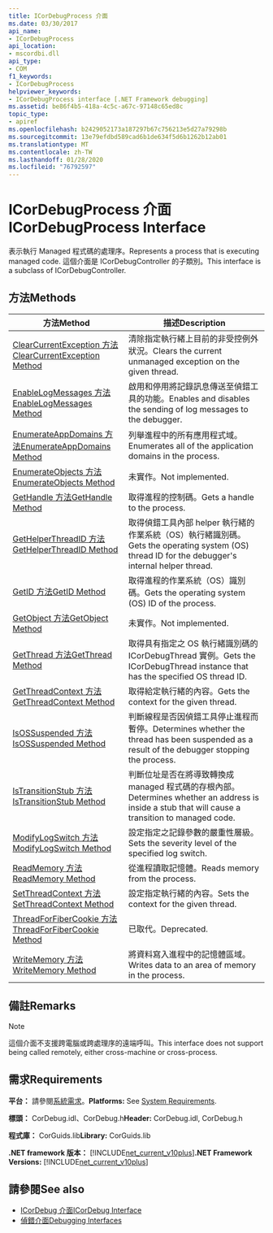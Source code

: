 ```yaml
---
title: ICorDebugProcess 介面
ms.date: 03/30/2017
api_name:
- ICorDebugProcess
api_location:
- mscordbi.dll
api_type:
- COM
f1_keywords:
- ICorDebugProcess
helpviewer_keywords:
- ICorDebugProcess interface [.NET Framework debugging]
ms.assetid: be86f4b5-418a-4c5c-a67c-97148c65ed8c
topic_type:
- apiref
ms.openlocfilehash: b2429052173a187297b67c756213e5d27a79298b
ms.sourcegitcommit: 13e79efdbd589cad6b1de634f5d6b1262b12ab01
ms.translationtype: MT
ms.contentlocale: zh-TW
ms.lasthandoff: 01/28/2020
ms.locfileid: "76792597"
---
```

# <a name="icordebugprocess-interface"></a><span data-ttu-id="8f3d5-102">ICorDebugProcess 介面</span><span class="sxs-lookup"><span data-stu-id="8f3d5-102">ICorDebugProcess Interface</span></span>
<span data-ttu-id="8f3d5-103">表示執行 Managed 程式碼的處理序。</span><span class="sxs-lookup"><span data-stu-id="8f3d5-103">Represents a process that is executing managed code.</span></span> <span data-ttu-id="8f3d5-104">這個介面是 ICorDebugController 的子類別。</span><span class="sxs-lookup"><span data-stu-id="8f3d5-104">This interface is a subclass of ICorDebugController.</span></span>  
  
## <a name="methods"></a><span data-ttu-id="8f3d5-105">方法</span><span class="sxs-lookup"><span data-stu-id="8f3d5-105">Methods</span></span>  
  
|<span data-ttu-id="8f3d5-106">方法</span><span class="sxs-lookup"><span data-stu-id="8f3d5-106">Method</span></span>|<span data-ttu-id="8f3d5-107">描述</span><span class="sxs-lookup"><span data-stu-id="8f3d5-107">Description</span></span>|  
|------------|-----------------|  
|[<span data-ttu-id="8f3d5-108">ClearCurrentException 方法</span><span class="sxs-lookup"><span data-stu-id="8f3d5-108">ClearCurrentException Method</span></span>](icordebugprocess-clearcurrentexception-method.md)|<span data-ttu-id="8f3d5-109">清除指定執行緒上目前的非受控例外狀況。</span><span class="sxs-lookup"><span data-stu-id="8f3d5-109">Clears the current unmanaged exception on the given thread.</span></span>|  
|[<span data-ttu-id="8f3d5-110">EnableLogMessages 方法</span><span class="sxs-lookup"><span data-stu-id="8f3d5-110">EnableLogMessages Method</span></span>](icordebugprocess-enablelogmessages-method.md)|<span data-ttu-id="8f3d5-111">啟用和停用將記錄訊息傳送至偵錯工具的功能。</span><span class="sxs-lookup"><span data-stu-id="8f3d5-111">Enables and disables the sending of log messages to the debugger.</span></span>|  
|[<span data-ttu-id="8f3d5-112">EnumerateAppDomains 方法</span><span class="sxs-lookup"><span data-stu-id="8f3d5-112">EnumerateAppDomains Method</span></span>](icordebugprocess-enumerateappdomains-method.md)|<span data-ttu-id="8f3d5-113">列舉進程中的所有應用程式域。</span><span class="sxs-lookup"><span data-stu-id="8f3d5-113">Enumerates all of the application domains in the process.</span></span>|  
|[<span data-ttu-id="8f3d5-114">EnumerateObjects 方法</span><span class="sxs-lookup"><span data-stu-id="8f3d5-114">EnumerateObjects Method</span></span>](icordebugprocess-enumerateobjects-method.md)|<span data-ttu-id="8f3d5-115">未實作。</span><span class="sxs-lookup"><span data-stu-id="8f3d5-115">Not implemented.</span></span>|  
|[<span data-ttu-id="8f3d5-116">GetHandle 方法</span><span class="sxs-lookup"><span data-stu-id="8f3d5-116">GetHandle Method</span></span>](icordebugprocess-gethandle-method.md)|<span data-ttu-id="8f3d5-117">取得進程的控制碼。</span><span class="sxs-lookup"><span data-stu-id="8f3d5-117">Gets a handle to the process.</span></span>|  
|[<span data-ttu-id="8f3d5-118">GetHelperThreadID 方法</span><span class="sxs-lookup"><span data-stu-id="8f3d5-118">GetHelperThreadID Method</span></span>](icordebugprocess-gethelperthreadid-method.md)|<span data-ttu-id="8f3d5-119">取得偵錯工具內部 helper 執行緒的作業系統（OS）執行緒識別碼。</span><span class="sxs-lookup"><span data-stu-id="8f3d5-119">Gets the operating system (OS) thread ID for the debugger's internal helper thread.</span></span>|  
|[<span data-ttu-id="8f3d5-120">GetID 方法</span><span class="sxs-lookup"><span data-stu-id="8f3d5-120">GetID Method</span></span>](icordebugprocess-getid-method.md)|<span data-ttu-id="8f3d5-121">取得進程的作業系統（OS）識別碼。</span><span class="sxs-lookup"><span data-stu-id="8f3d5-121">Gets the operating system (OS) ID of the process.</span></span>|  
|[<span data-ttu-id="8f3d5-122">GetObject 方法</span><span class="sxs-lookup"><span data-stu-id="8f3d5-122">GetObject Method</span></span>](icordebugprocess-getobject-method.md)|<span data-ttu-id="8f3d5-123">未實作。</span><span class="sxs-lookup"><span data-stu-id="8f3d5-123">Not implemented.</span></span>|  
|[<span data-ttu-id="8f3d5-124">GetThread 方法</span><span class="sxs-lookup"><span data-stu-id="8f3d5-124">GetThread Method</span></span>](icordebugprocess-getthread-method.md)|<span data-ttu-id="8f3d5-125">取得具有指定之 OS 執行緒識別碼的 ICorDebugThread 實例。</span><span class="sxs-lookup"><span data-stu-id="8f3d5-125">Gets the ICorDebugThread instance that has the specified OS thread ID.</span></span>|  
|[<span data-ttu-id="8f3d5-126">GetThreadContext 方法</span><span class="sxs-lookup"><span data-stu-id="8f3d5-126">GetThreadContext Method</span></span>](icordebugprocess-getthreadcontext-method.md)|<span data-ttu-id="8f3d5-127">取得給定執行緒的內容。</span><span class="sxs-lookup"><span data-stu-id="8f3d5-127">Gets the context for the given thread.</span></span>|  
|[<span data-ttu-id="8f3d5-128">IsOSSuspended 方法</span><span class="sxs-lookup"><span data-stu-id="8f3d5-128">IsOSSuspended Method</span></span>](icordebugprocess-isossuspended-method.md)|<span data-ttu-id="8f3d5-129">判斷線程是否因偵錯工具停止進程而暫停。</span><span class="sxs-lookup"><span data-stu-id="8f3d5-129">Determines whether the thread has been suspended as a result of the debugger stopping the process.</span></span>|  
|[<span data-ttu-id="8f3d5-130">IsTransitionStub 方法</span><span class="sxs-lookup"><span data-stu-id="8f3d5-130">IsTransitionStub Method</span></span>](icordebugprocess-istransitionstub-method.md)|<span data-ttu-id="8f3d5-131">判斷位址是否在將導致轉換成 managed 程式碼的存根內部。</span><span class="sxs-lookup"><span data-stu-id="8f3d5-131">Determines whether an address is inside a stub that will cause a transition to managed code.</span></span>|  
|[<span data-ttu-id="8f3d5-132">ModifyLogSwitch 方法</span><span class="sxs-lookup"><span data-stu-id="8f3d5-132">ModifyLogSwitch Method</span></span>](icordebugprocess-modifylogswitch-method.md)|<span data-ttu-id="8f3d5-133">設定指定之記錄參數的嚴重性層級。</span><span class="sxs-lookup"><span data-stu-id="8f3d5-133">Sets the severity level of the specified log switch.</span></span>|  
|[<span data-ttu-id="8f3d5-134">ReadMemory 方法</span><span class="sxs-lookup"><span data-stu-id="8f3d5-134">ReadMemory Method</span></span>](icordebugprocess-readmemory-method.md)|<span data-ttu-id="8f3d5-135">從進程讀取記憶體。</span><span class="sxs-lookup"><span data-stu-id="8f3d5-135">Reads memory from the process.</span></span>|  
|[<span data-ttu-id="8f3d5-136">SetThreadContext 方法</span><span class="sxs-lookup"><span data-stu-id="8f3d5-136">SetThreadContext Method</span></span>](icordebugprocess-setthreadcontext-method.md)|<span data-ttu-id="8f3d5-137">設定指定執行緒的內容。</span><span class="sxs-lookup"><span data-stu-id="8f3d5-137">Sets the context for the given thread.</span></span>|  
|[<span data-ttu-id="8f3d5-138">ThreadForFiberCookie 方法</span><span class="sxs-lookup"><span data-stu-id="8f3d5-138">ThreadForFiberCookie Method</span></span>](icordebugprocess-threadforfibercookie-method.md)|<span data-ttu-id="8f3d5-139">已取代。</span><span class="sxs-lookup"><span data-stu-id="8f3d5-139">Deprecated.</span></span>|  
|[<span data-ttu-id="8f3d5-140">WriteMemory 方法</span><span class="sxs-lookup"><span data-stu-id="8f3d5-140">WriteMemory Method</span></span>](icordebugprocess-writememory-method.md)|<span data-ttu-id="8f3d5-141">將資料寫入進程中的記憶體區域。</span><span class="sxs-lookup"><span data-stu-id="8f3d5-141">Writes data to an area of memory in the process.</span></span>|  
  
## <a name="remarks"></a><span data-ttu-id="8f3d5-142">備註</span><span class="sxs-lookup"><span data-stu-id="8f3d5-142">Remarks</span></span>  
  
> [!NOTE]
> <span data-ttu-id="8f3d5-143">這個介面不支援跨電腦或跨處理序的遠端呼叫。</span><span class="sxs-lookup"><span data-stu-id="8f3d5-143">This interface does not support being called remotely, either cross-machine or cross-process.</span></span>  
  
## <a name="requirements"></a><span data-ttu-id="8f3d5-144">需求</span><span class="sxs-lookup"><span data-stu-id="8f3d5-144">Requirements</span></span>  
 <span data-ttu-id="8f3d5-145">**平台：** 請參閱[系統需求](../../../../docs/framework/get-started/system-requirements.md)。</span><span class="sxs-lookup"><span data-stu-id="8f3d5-145">**Platforms:** See [System Requirements](../../../../docs/framework/get-started/system-requirements.md).</span></span>  
  
 <span data-ttu-id="8f3d5-146">**標頭：** CorDebug.idl、CorDebug.h</span><span class="sxs-lookup"><span data-stu-id="8f3d5-146">**Header:** CorDebug.idl, CorDebug.h</span></span>  
  
 <span data-ttu-id="8f3d5-147">**程式庫：** CorGuids.lib</span><span class="sxs-lookup"><span data-stu-id="8f3d5-147">**Library:** CorGuids.lib</span></span>  
  
 <span data-ttu-id="8f3d5-148">**.NET framework 版本：** [!INCLUDE[net_current_v10plus](../../../../includes/net-current-v10plus-md.md)]</span><span class="sxs-lookup"><span data-stu-id="8f3d5-148">**.NET Framework Versions:** [!INCLUDE[net_current_v10plus](../../../../includes/net-current-v10plus-md.md)]</span></span>  
  
## <a name="see-also"></a><span data-ttu-id="8f3d5-149">請參閱</span><span class="sxs-lookup"><span data-stu-id="8f3d5-149">See also</span></span>

- [<span data-ttu-id="8f3d5-150">ICorDebug 介面</span><span class="sxs-lookup"><span data-stu-id="8f3d5-150">ICorDebug Interface</span></span>](icordebug-interface.md)
- [<span data-ttu-id="8f3d5-151">偵錯介面</span><span class="sxs-lookup"><span data-stu-id="8f3d5-151">Debugging Interfaces</span></span>](debugging-interfaces.md)
